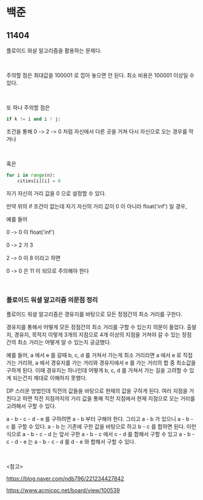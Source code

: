 # 백준

## 11404

플로이드 와샬 알고리즘을 활용하는 문제다.

<br>

주의할 점은 최대값을 100001 로 잡아 놓으면 안 된다. 최소 비용은 100001 이상일 수 있다.

<br>

또 하나 주의할 점은 

```python
if k != i and i ! j:
```

조건을 통해 0 -> 2 -> 0 처럼 자신에서 다른 곳을 거쳐 다시 자신으로 오는 경우를 막거나

<br>

혹은

```python
for i in range(n):
	cities[i][i] = 0
```
자기 자신의 거리 값을 0 으로 설정할 수 있다.

만약 위의 if 조건이 없는데 자기 자신의 거리 값이 0 이 아니라 float('inf') 일 경우,

예를 들어

0 -> 0 이 float('inf')

0 -> 2 가 3

2 -> 0 이 8 이라고 하면

0 -> 0 은 11 이 되므로 주의해야 한다

<br>

### 플로이드 워셜 알고리즘 의문점 정리

플로이드 워셜 알고리즘은 경유지를 바탕으로 모든 정점간의 최소 거리를 구한다.

경유지를 통해서 어떻게 모든 정점간의 최소 거리를 구할 수 있는지 의문이 들었다. 출발지, 경유지, 목적지 이렇게 3개의 지점으로 4개 이상의 지점을 거쳐야 갈 수 있는 정점 간의 최소 거리는 어떻게 알 수 있는지 궁금했다.

예를 들어, a 에서 e 를 갈때 b, c, d 를 거쳐서 가는게 최소 거리라면 a 에서 e 로 직접 가는 거리와, a 에서 경유지를 가는 거리와 경유지에서 e  를 가는 거리의 합 중 최소값을 구하게 된다. 이때 경유지는 하나인데 어떻게 b, c, d 를 거쳐서 가는 길을 고려할 수 있게 되는건지 제대로 이해하지 못했다.

DP 스러운 방법인데 직전의 값들을 바탕으로 현재의 값을 구하게 된다. 여러 지점을 거친다고 하면 직전 지점까지의 거리 값을 통해 직전 지점에서 현재 지점으로 오는 거리를 고려해서 구할 수 있다.

a - b - c - d - e 를 구하려면 a - b 부터 구해야 한다. 그리고 a - b 가 있으니 a - b - c 를 구할 수 있다. a - b 는 기존에 구한 값을 바탕으로 하고 b - c 를 합하면 된다. 이런 식으로 a - b - c - d 는 앞서 구한 a - b - c 에서 c - d 를 합해서 구할 수 있고 a - b - c - d - e 는 a - b - c - d 를 d - e 와 합해서 구할 수 있다.

<br>

<참고>

https://blog.naver.com/ndb796/221234427842

https://www.acmicpc.net/board/view/100539

